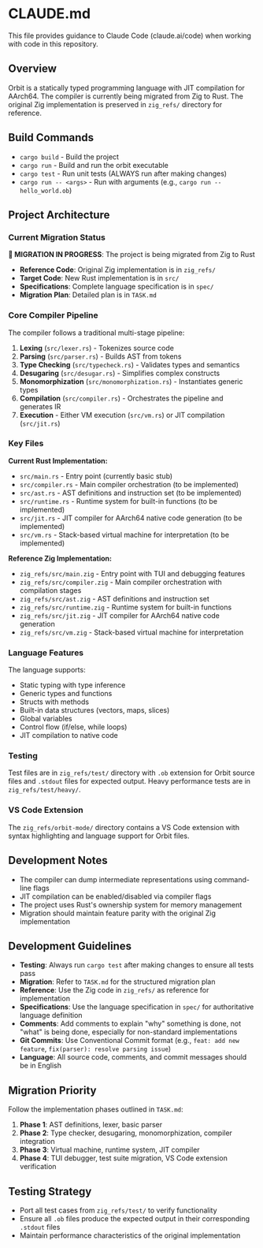 # CLAUDE.md

This file provides guidance to Claude Code (claude.ai/code) when working with code in this repository.

## Overview

Orbit is a statically typed programming language with JIT compilation for AArch64. The compiler is currently being migrated from Zig to Rust. The original Zig implementation is preserved in `zig_refs/` directory for reference.

## Build Commands

- `cargo build` - Build the project
- `cargo run` - Build and run the orbit executable
- `cargo test` - Run unit tests (ALWAYS run after making changes)
- `cargo run -- <args>` - Run with arguments (e.g., `cargo run -- hello_world.ob`)

## Project Architecture

### Current Migration Status

**🚧 MIGRATION IN PROGRESS**: The project is being migrated from Zig to Rust
- **Reference Code**: Original Zig implementation is in `zig_refs/`
- **Target Code**: New Rust implementation is in `src/`
- **Specifications**: Complete language specification is in `spec/`
- **Migration Plan**: Detailed plan is in `TASK.md`

### Core Compiler Pipeline

The compiler follows a traditional multi-stage pipeline:

1. **Lexing** (`src/lexer.rs`) - Tokenizes source code
2. **Parsing** (`src/parser.rs`) - Builds AST from tokens
3. **Type Checking** (`src/typecheck.rs`) - Validates types and semantics
4. **Desugaring** (`src/desugar.rs`) - Simplifies complex constructs
5. **Monomorphization** (`src/monomorphization.rs`) - Instantiates generic types
6. **Compilation** (`src/compiler.rs`) - Orchestrates the pipeline and generates IR
7. **Execution** - Either VM execution (`src/vm.rs`) or JIT compilation (`src/jit.rs`)

### Key Files

**Current Rust Implementation:**
- `src/main.rs` - Entry point (currently basic stub)
- `src/compiler.rs` - Main compiler orchestration (to be implemented)
- `src/ast.rs` - AST definitions and instruction set (to be implemented)
- `src/runtime.rs` - Runtime system for built-in functions (to be implemented)
- `src/jit.rs` - JIT compiler for AArch64 native code generation (to be implemented)
- `src/vm.rs` - Stack-based virtual machine for interpretation (to be implemented)

**Reference Zig Implementation:**
- `zig_refs/src/main.zig` - Entry point with TUI and debugging features
- `zig_refs/src/compiler.zig` - Main compiler orchestration with compilation stages
- `zig_refs/src/ast.zig` - AST definitions and instruction set
- `zig_refs/src/runtime.zig` - Runtime system for built-in functions
- `zig_refs/src/jit.zig` - JIT compiler for AArch64 native code generation
- `zig_refs/src/vm.zig` - Stack-based virtual machine for interpretation

### Language Features

The language supports:

- Static typing with type inference
- Generic types and functions
- Structs with methods
- Built-in data structures (vectors, maps, slices)
- Global variables
- Control flow (if/else, while loops)
- JIT compilation to native code

### Testing

Test files are in `zig_refs/test/` directory with `.ob` extension for Orbit source files and `.stdout` files for expected output. Heavy performance tests are in `zig_refs/test/heavy/`.

### VS Code Extension

The `zig_refs/orbit-mode/` directory contains a VS Code extension with syntax highlighting and language support for Orbit files.

## Development Notes

- The compiler can dump intermediate representations using command-line flags
- JIT compilation can be enabled/disabled via compiler flags
- The project uses Rust's ownership system for memory management
- Migration should maintain feature parity with the original Zig implementation

## Development Guidelines

- **Testing**: Always run `cargo test` after making changes to ensure all tests pass
- **Migration**: Refer to `TASK.md` for the structured migration plan
- **Reference**: Use the Zig code in `zig_refs/` as reference for implementation
- **Specifications**: Use the language specification in `spec/` for authoritative language definition
- **Comments**: Add comments to explain "why" something is done, not "what" is being done, especially for non-standard implementations
- **Git Commits**: Use Conventional Commit format (e.g., `feat: add new feature`, `fix(parser): resolve parsing issue`)
- **Language**: All source code, comments, and commit messages should be in English

## Migration Priority

Follow the implementation phases outlined in `TASK.md`:

1. **Phase 1**: AST definitions, lexer, basic parser
2. **Phase 2**: Type checker, desugaring, monomorphization, compiler integration
3. **Phase 3**: Virtual machine, runtime system, JIT compiler
4. **Phase 4**: TUI debugger, test suite migration, VS Code extension verification

## Testing Strategy

- Port all test cases from `zig_refs/test/` to verify functionality
- Ensure all `.ob` files produce the expected output in their corresponding `.stdout` files
- Maintain performance characteristics of the original implementation

